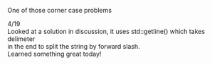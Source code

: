One of those corner case problems

4/19\
Looked at a solution in discussion, it uses std::getline() which takes delimeter\
in the end to split the string by forward slash. \
Learned something great today!
